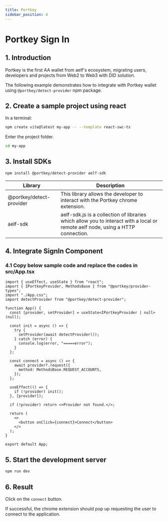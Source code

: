 ```yaml
---
title: Portkey
sidebar_position: 4
---
```


# Portkey Sign In

## 1. Introduction

Portkey is the first AA wallet from aelf's ecosystem, migrating users, developers and projects from Web2 to Web3 with DID solution.

The following example demonstrates how to integrate with Portkey wallet using `@portkey/detect-provider` npm package.

## 2. Create a sample project using react

In a terminal:

```bash copy
npm create vite@latest my-app -- --template react-swc-ts
```

Enter the project folder.

```bash copy
cd my-app
```

## 3. Install SDKs

```bash copy
npm install @portkey/detect-provider aelf-sdk
```

| Library                  | Description                                                                                                                     |
| ------------------------ | ------------------------------------------------------------------------------------------------------------------------------- |
| @portkey/detect-provider | This library allows the developer to interact with the Portkey chrome extension.                                                |
| aelf-sdk                 | aelf-sdk.js is a collection of libraries which allow you to interact with a local or remote aelf node, using a HTTP connection. |

## 4. Integrate SignIn Component

### 4.1 Copy below sample code and replace the codes in src/App.tsx

```tsx title="src/App.tsx" showLineNumbers
import { useEffect, useState } from "react";
import { IPortkeyProvider, MethodsBase } from "@portkey/provider-types";
import "./App.css";
import detectProvider from "@portkey/detect-provider";

function App() {
  const [provider, setProvider] = useState<IPortkeyProvider | null>(null);

  const init = async () => {
    try {
      setProvider(await detectProvider());
    } catch (error) {
      console.log(error, "=====error");
    }
  };

  const connect = async () => {
    await provider?.request({
      method: MethodsBase.REQUEST_ACCOUNTS,
    });
  };

  useEffect(() => {
    if (!provider) init();
  }, [provider]);

  if (!provider) return <>Provider not found.</>;

  return (
    <>
      <button onClick={connect}>Connect</button>
    </>
  );
}

export default App;
```

## 5. Start the development server

```bash
npm run dev
```

## 6. Result

Click on the `connect` button.

If successful, the chrome extension should pop up requesting the user to connect to the application.
